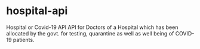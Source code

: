 # hospital-api
Hospital or Covid-19 API API for Doctors of a Hospital which has been allocated by the govt. for testing, quarantine as well as well being of COVID-19 patients.  
